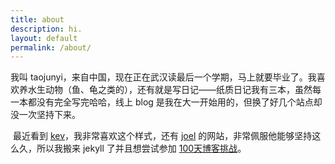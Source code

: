 ```yaml
---
title: about
description: hi.
layout: default
permalink: /about/
---
```


我叫 taojunyi，来自中国，现在正在武汉读最后一个学期，马上就要毕业了。我喜欢养水生动物（鱼、龟之类的），还有就是写日记——纸质日记我有三本，虽然每一本都没有完全写完哈哈，线上 blog 是我在大一开始用的，但换了好几个站点却没一次坚持下来。

​	最近看到 [kev](https://kevquirk.com/)，我非常喜欢这个样式，还有 [joel](https://joelchrono.xyz/) 的网站，非常佩服他能够坚持这么久，所以我搬来 jekyll 了并且想尝试参加 [100天博客挑战](https://100daystooffload.com/)。
